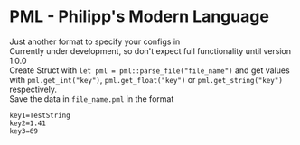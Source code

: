 # PML - Philipp's Modern Language

Just another format to specify your configs in\
Currently under development, so don't expect full functionality until version 1.0.0\
Create Struct with ̀`let pml = pml::parse_file("file_name")` and get values with `pml.get_int("key")`, `pml.get_float("key")` or `pml.get_string("key")` respectively.\
Save the data in `file_name.pml` in the format

```
key1=TestString
key2=1.41
key3=69
```
